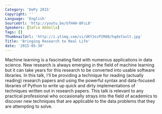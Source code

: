 ```yaml
---
Category: 'DePy 2015'
Copyright: ''
Language: 'English'
SourceUrl: 'http://youtu.be/UfH4H-BFcL8'
Speakers: [Safia Abdalla]
Tags: []
ThumbnailUrl: 'http://i.ytimg.com/vi/UKY3scPIMd8/hqdefault.jpg'
Title: 'Bringing Research to Real Life'
date: '2015-05-30'
---
```

Machine learning is a fascinating field with numerous applications in data science. New research is always emerging in the field of machine learning but it can take years for this research to be converted into usable software libraries. In this talk, I'll be providing a technique for reading (actually reading) research papers and using the powerful syntax and data-focused libraries of Python to write up quick and dirty implementations of techniques written out in research papers. This talk is relevant to any practical professional who occasionally strays into the field of academics to discover new techniques that are applicable to the data problems that they are attempting to solve.
